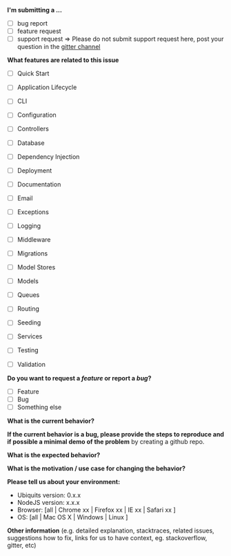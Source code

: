 **I'm submitting a ...**
- [ ] bug report
- [ ] feature request
- [ ] support request => Please do not submit support request here, post your question in the [gitter channel](https://gitter.im/ubiquits/ubiquits/)

**What features are related to this issue**
- [ ] Quick Start
- [ ] Application Lifecycle
- [ ] CLI
- [ ] Configuration
- [ ] Controllers
- [ ] Database
- [ ] Dependency Injection
- [ ] Deployment
- [ ] Documentation
- [ ] Email
- [ ] Exceptions
- [ ] Logging
- [ ] Middleware
- [ ] Migrations
- [ ] Model Stores
- [ ] Models
- [ ] Queues
- [ ] Routing
- [ ] Seeding
- [ ] Services
- [ ] Testing
- [ ] Validation


**Do you want to request a *feature* or report a *bug*?**
- [ ] Feature
- [ ] Bug
- [ ] Something else

**What is the current behavior?**



**If the current behavior is a bug, please provide the steps to reproduce and if possible a minimal demo of the problem** by creating a github repo.



**What is the expected behavior?**



**What is the motivation / use case for changing the behavior?**



**Please tell us about your environment:**

- Ubiquits version: 0.x.x
- NodeJS version: x.x.x
- Browser: [all | Chrome xx | Firefox xx | IE xx | Safari xx ]
- OS:  [all | Mac OS X | Windows | Linux ]


**Other information** (e.g. detailed explanation, stacktraces, related issues, suggestions how to fix, links for us to have context, eg. stackoverflow, gitter, etc)
